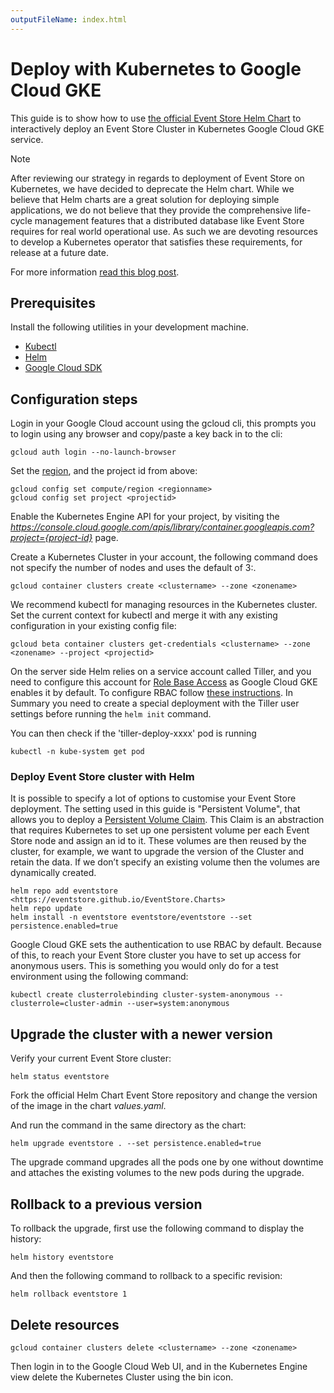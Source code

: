 ```yaml
---
outputFileName: index.html
---
```


# Deploy with Kubernetes to Google Cloud GKE

This guide is to show how to use [the official Event Store Helm Chart](https://github.com/EventStore/EventStore.Charts) to
interactively deploy an Event Store Cluster in Kubernetes Google Cloud
GKE service.

> [!NOTE]
> After reviewing our strategy in regards to deployment of Event Store on Kubernetes, we have decided to deprecate the Helm chart. While we believe that Helm charts are a great solution for deploying simple applications, we do not believe that they provide the comprehensive life-cycle management features that a distributed database like Event Store requires for real world operational use. As such we are devoting resources to develop a Kubernetes operator that satisfies these requirements, for release at a future date.
>
> For more information [read this blog post](https://eventstore.com/blog/event-store-on-kubernetes/).

## Prerequisites

Install the following utilities in your development machine.

-   [Kubectl](https://kubernetes.io/docs/tasks/tools/install-kubectl)
-   [Helm](https://github.com/helm/helm/releases)
-   [Google Cloud SDK](https://cloud.google.com/sdk/install)

## Configuration steps

Login in your Google Cloud account using the gcloud cli, this prompts you to login using any browser and copy/paste a key back in to the cli:

```shell
gcloud auth login --no-launch-browser
```

Set the [region](https://cloud.google.com/compute/docs/regions-zones/), and the project id from above:

```shell
gcloud config set compute/region <regionname>
gcloud config set project <projectid>
```

Enable the Kubernetes Engine API for your project, by visiting the _<https://console.cloud.google.com/apis/library/container.googleapis.com?project={project-id}>_ page.

Create a Kubernetes Cluster in your account, the following command does not specify the number of nodes and uses the default of 3:.

```shell
gcloud container clusters create <clustername> --zone <zonename>
```

We recommend kubectl for managing resources in the Kubernetes cluster. Set the current context for kubectl and merge it with any existing configuration in your existing config file:

```shell
gcloud beta container clusters get-credentials <clustername> --zone <zonename> --project <projectid>
```

On the server side Helm relies on a service account called Tiller, and you need to configure this account for [Role Base Access](https://kubernetes.io/docs/reference/access-authn-authz/rbac/) as Google Cloud GKE enables it by default. To configure RBAC follow [these instructions](https://helm.sh/docs/using_helm/#tiller-and-role-based-access-control). In Summary you need to create a special deployment with the Tiller user settings before running the `helm init` command.

You can then check if the 'tiller-deploy-xxxx' pod is running

```shell
kubectl -n kube-system get pod
```

### Deploy Event Store cluster with Helm

It is possible to specify a lot of options to customise your Event Store deployment. The setting used in this guide is "Persistent Volume", that allows you to deploy a [Persistent Volume Claim](https://kubernetes.io/docs/concepts/storage/persistent-volumes/). This Claim is an abstraction that requires Kubernetes to set up one persistent volume per each Event Store node and assign an id to it. These volumes are then reused by the cluster, for example, we want to upgrade the version of the Cluster and retain the data. If we don’t specify an existing volume then the volumes are dynamically created.

```shell
helm repo add eventstore <https://eventstore.github.io/EventStore.Charts>
helm repo update
helm install -n eventstore eventstore/eventstore --set persistence.enabled=true
```

Google Cloud GKE sets the authentication to use RBAC by default. Because of this, to reach your Event Store cluster you have to set up access for  anonymous users. This is something you would only do for a test environment using the following command:

```shell
kubectl create clusterrolebinding cluster-system-anonymous --clusterrole=cluster-admin --user=system:anonymous
```

## Upgrade the cluster with a newer version

Verify your current Event Store cluster:

```shell
helm status eventstore
```

Fork the official Helm Chart Event Store repository and change the version of the image in the chart _values.yaml_.

And run the command in the same directory as the chart:

```shell
helm upgrade eventstore . --set persistence.enabled=true
```

The upgrade command upgrades all the pods one by one without downtime and attaches the existing volumes to the new pods during the upgrade.

## Rollback to a previous version

To rollback the upgrade, first use the following command to display the history:

```shell
helm history eventstore
```

And then the following command to rollback to a specific revision:

```shell
helm rollback eventstore 1
```

## Delete resources

```shell
gcloud container clusters delete <clustername> --zone <zonename>
```

Then login in to the Google Cloud Web UI, and in the Kubernetes Engine view delete the Kubernetes Cluster using the bin icon.
